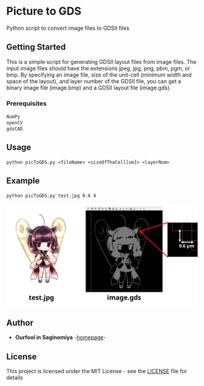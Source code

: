 # Picture to GDS
Python script to convert image files to GDSII files

## Getting Started
This is a simple script for generating GDSII layout files from image files. The input image files should have the extensions jpeg, jpg, png, pbm, pgm, or bmp. By specifying an image file, size of the unit-cell (minimum width and space of the layout), and layer number of the GDSII file, you can get a binary image file (image.bmp) and a GDSII layout file (image.gds).

### Prerequisites
```
NumPy
openCV
gdsCAD
```

## Usage
```
python picToGDS.py <fileName> <sizeOfTheCell[um]> <layerNum>
```

## Example
```
python picToGDS.py test.jpg 0.6 4
```
![example](https://github.com/ourfool/image-files/blob/master/picToGDS.jpg?raw=true
 "example")
 
## Author
* **Ourfool in Saginomiya** -[homepage](http://www.saginomiya.xyz/)-

## License
This project is licensed under the MIT License - see the [LICENSE](LICENSE) file for details
